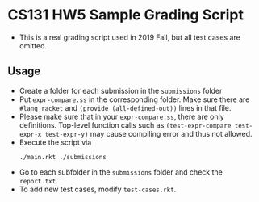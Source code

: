 # CS131 HW5 Sample Grading Script
* This is a real grading script used in 2019 Fall, but all test cases are omitted.

## Usage
* Create a folder for each submission in the `submissions` folder
* Put `expr-compare.ss` in the corresponding folder. Make sure there are `#lang racket` and `(provide (all-defined-out))` lines in that file.
* Please make sure that in your `expr-compare.ss`, there are only definitions. Top-level function calls such as `(test-expr-compare test-expr-x test-expr-y)` may cause compiling error and thus not allowed.
* Execute the script via
  ```shell
  ./main.rkt ./submissions
  ```
* Go to each subfolder in the `submissions` folder and check the `report.txt`.
* To add new test cases, modify `test-cases.rkt`.
